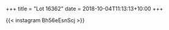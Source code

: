 +++
title       = "Lot 16362"
date        = 2018-10-04T11:13:13+10:00
+++

{{< instagram Bh56eEsnScj >}}
